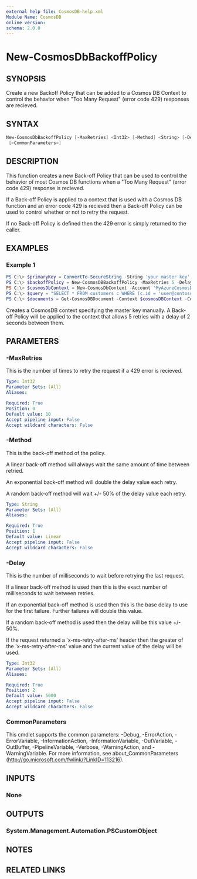 ```yaml
---
external help file: CosmosDB-help.xml
Module Name: CosmosDB
online version:
schema: 2.0.0
---
```


# New-CosmosDbBackoffPolicy

## SYNOPSIS

Create a new Backoff Policy that can be added to a Cosmos DB Context to
control the behavior when "Too Many Request" (error code 429) responses
are recieved.

## SYNTAX

```powershell
New-CosmosDbBackoffPolicy [-MaxRetries] <Int32> [-Method] <String> [-Delay] <Int32>
 [<CommonParameters>]
```

## DESCRIPTION

This function creates a new Back-off Policy that can be used to control
the behavior of most Cosmos DB functions when a "Too Many Request"
(error code 429) response is recieved.

If a Back-off Policy is applied to a context that is used with a Cosmos DB
function and an error code 429 is recieved then a Back-off Policy can
be used to control whether or not to retry the request.

If no Back-off Policy is defined then the 429 error is simply returned to
the caller.

## EXAMPLES

### Example 1

```powershell
PS C:\> $primaryKey = ConvertTo-SecureString -String 'your master key' -AsPlainText -Force
PS C:\> $backoffPolicy = New-CosmosDBBackoffPolicy -MaxRetries 5 -Delay 2000
PS C:\> $cosmosDbContext = New-CosmosDbContext -Account 'MyAzureCosmosDB' -Database 'MyDatabase' -Key $primaryKey -BackoffPolicy $backoffPolicy
PS C:\> $query = "SELECT * FROM customers c WHERE (c.id = 'user@contoso.com')"
PS C:\> $documents = Get-CosmosDBDocument -Context $cosmosDBContext -CollectionId 'MyNewCollection' -Query $query
```

Creates a CosmosDB context specifying the master key manually. A
Back-off Policy will be applied to the context that allows 5 retries
with a delay of 2 seconds between them.

## PARAMETERS

### -MaxRetries

This is the number of times to retry the request if a 429 error
is recieved.

```yaml
Type: Int32
Parameter Sets: (All)
Aliases:

Required: True
Position: 0
Default value: 10
Accept pipeline input: False
Accept wildcard characters: False
```

### -Method

This is the back-off method of the policy.

A linear back-off method will always wait the same amount of time
between retried.

An exponential back-off method will double the delay value each
retry.

A random back-off method will wait +/- 50% of the delay value each
retry.

```yaml
Type: String
Parameter Sets: (All)
Aliases:

Required: True
Position: 1
Default value: Linear
Accept pipeline input: False
Accept wildcard characters: False
```

### -Delay

This is the number of milliseconds to wait before retrying the
last request.

If a linear back-off method is used then this is the exact
number of milliseconds to wait between retries.

If an exponential back-off method is used then this is the base
delay to use for the first failure. Further failures will double
this value.

If a random back-off method is used then the delay will
be this value +/- 50%.

If the request returned a 'x-ms-retry-after-ms' header then the
greater of the 'x-ms-retry-after-ms' value and the current value
of the delay will be used.

```yaml
Type: Int32
Parameter Sets: (All)
Aliases:

Required: True
Position: 2
Default value: 5000
Accept pipeline input: False
Accept wildcard characters: False
```

### CommonParameters

This cmdlet supports the common parameters: -Debug, -ErrorAction, -ErrorVariable, -InformationAction, -InformationVariable, -OutVariable, -OutBuffer, -PipelineVariable, -Verbose, -WarningAction, and -WarningVariable.
For more information, see about_CommonParameters (http://go.microsoft.com/fwlink/?LinkID=113216).

## INPUTS

### None


## OUTPUTS

### System.Management.Automation.PSCustomObject


## NOTES

## RELATED LINKS
